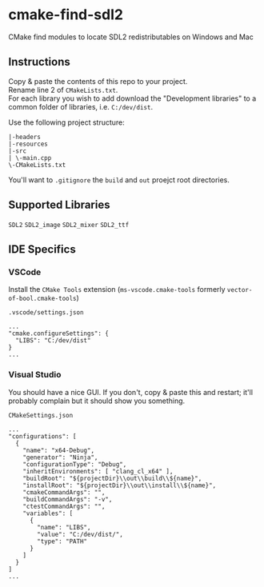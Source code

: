 # cmake-find-sdl2
CMake find modules to locate SDL2 redistributables on Windows and Mac

## Instructions

Copy & paste the contents of this repo to your project.  
Rename line 2 of `CMakeLists.txt`.  
For each library you wish to add download the "Development libraries" to a common folder of libraries, i.e. `C:/dev/dist`.  

Use the following project structure:  
```
|-headers
|-resources
|-src
| \-main.cpp
\-CMakeLists.txt
```

You'll want to `.gitignore` the `build` and `out` proejct root directories. 

## Supported Libraries

`SDL2` `SDL2_image` `SDL2_mixer` `SDL2_ttf`

## IDE Specifics

### VSCode

Install the `CMake Tools` extension (`ms-vscode.cmake-tools` formerly `vector-of-bool.cmake-tools`)  

`.vscode/settings.json`

```
...
"cmake.configureSettings": {
  "LIBS": "C:/dev/dist"
}
...
```


### Visual Studio

You should have a nice GUI. If you don't, copy & paste this and restart; it'll probably complain but it should show you something. 

`CMakeSettings.json`  
```
...
"configurations": [
  {
    "name": "x64-Debug",
    "generator": "Ninja",
    "configurationType": "Debug",
    "inheritEnvironments": [ "clang_cl_x64" ],
    "buildRoot": "${projectDir}\\out\\build\\${name}",
    "installRoot": "${projectDir}\\out\\install\\${name}",
    "cmakeCommandArgs": "",
    "buildCommandArgs": "-v",
    "ctestCommandArgs": "",
    "variables": [
      {
        "name": "LIBS",
        "value": "C:/dev/dist/",
        "type": "PATH"
      }
    ]
  }
]
...
```
